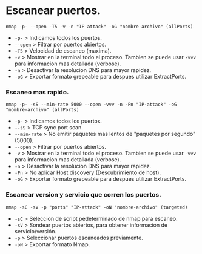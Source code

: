# Escanear puertos.
`nmap -p- --open -T5 -v -n "IP-attack" -oG "nombre-archivo" (allPorts)`
- `-p-` > Indicamos todos los puertos.
- `--open` > Filtrar por puertos abiertos.
- `-T5` > Velocidad de escaneo (maxima).
- `-v` > Mostrar en la terminal todo el proceso. Tambien se puede usar `-vvv` para informacion mas detallada (verbose). 
- `-n` > Desactivar la resolucion DNS para mayor rapidez.
- `-oG` > Exportar formato grepeable para despues utilizar ExtractPorts.

### Escaneo mas rapido.
`nmap -p- -sS --min-rate 5000 --open -vvv -n -Pn "IP-attack" -oG "nombre-archivo" (allPorts)` 
- `-p-` > Indicamos todos los puertos.
- `--sS` > TCP sync port scan.
- `--min-rate` > No emitir paquetes mas lentos de "paquetes por segundo" (5000).
- `--open` > Filtrar por puertos abiertos. 
- `-v` > Mostrar en la terminal todo el proceso. Tambien se puede usar `-vvv` para informacion mas detallada (verbose). 
- `-n` > Desactivar la resolucion DNS para mayor rapidez.
- `-Pn` > No aplicar Host discovery (Descubrimiento de host). 
- `-oG` > Exportar formato grepeable para despues utilizar ExtractPorts.

### Escanear version y servicio que corren los puertos.

`nmap -sC -sV -p "ports" "IP-attack" -oN "nombre-archivo" (targeted)`
	
- `-sC` > Seleccion de script pedeterminado de nmap para escaneo. 
- `-sV` > Sondear puertos abiertos, para obtener información de servicio/versión.
- `-p` > Seleccionar puertos escaneados previamente.
- `-oN` > Exportar formato Nmap. 